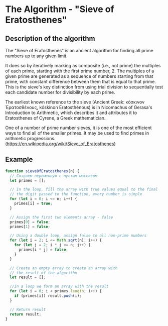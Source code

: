 # The Algorithm - "Sieve of Eratosthenes"

## Description of the algorithm

The "Sieve of Eratosthenes" is an ancient algorithm for finding all prime numbers up to any given limit.

It does so by iteratively marking as composite (i.e., not prime) the multiples of each prime, starting with the first prime number, 2. The multiples of a given prime are generated as a sequence of numbers starting from that prime, with constant difference between them that is equal to that prime. This is the sieve's key distinction from using trial division to sequentially test each candidate number for divisibility by each prime.

The earliest known reference to the sieve (Ancient Greek: κόσκινον Ἐρατοσθένους, kóskinon Eratosthénous) is in Nicomachus of Gerasa's Introduction to Arithmetic, which describes it and attributes it to Eratosthenes of Cyrene, a Greek mathematician.

One of a number of prime number sieves, it is one of the most efficient ways to find all of the smaller primes. It may be used to find primes in arithmetic progressions. (https://en.wikipedia.org/wiki/Sieve_of_Eratosthenes)

## Example

```javascript
function sieveOfEratosthenes(n) {
  // Создаем переменную с пустым массивом
  let primes = [];

  // In the loop, fill the array with true values ​​equal to the final
  // the digit passed to the function, every number is simple
  for (let i = 0; i <= n; i++) {
    primes[i] = true;
  }

  // Assign the first two elements array ​​- false
  primes[0] = false;
  primes[1] = false;

  // Using a double loop, assign false to all non-prime numbers
  for (let i = 2; i <= Math.sqrt(n); i++) {
    for (let j = 2; i * j <= n; j++) {
      primes[i * j] = false;
    }
  }

  // Create an empty array to create an array with
  // the result of the algorithm
  let result = [];

  //In a loop we form an array with the result
  for (let i = 0; i < primes.length; i++) {
    if (primes[i]) result.push(i);
  }

  // Return result
  return result;
}
```
